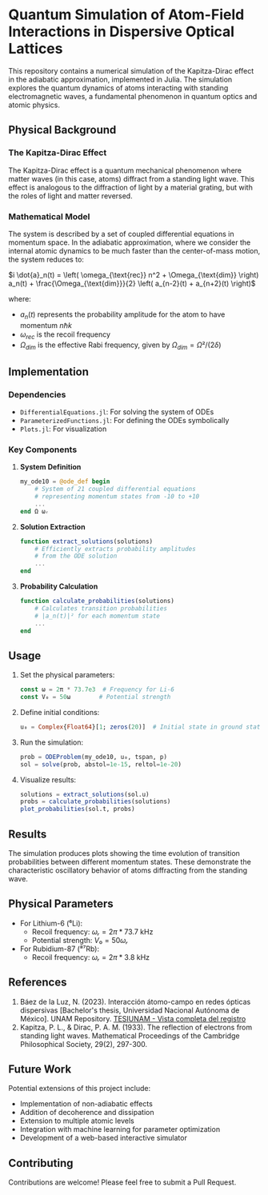 # Quantum Simulation of Atom-Field Interactions in Dispersive Optical Lattices

This repository contains a numerical simulation of the Kapitza-Dirac effect in the adiabatic approximation, implemented in Julia. The simulation explores the quantum dynamics of atoms interacting with standing electromagnetic waves, a fundamental phenomenon in quantum optics and atomic physics.

## Physical Background

### The Kapitza-Dirac Effect

The Kapitza-Dirac effect is a quantum mechanical phenomenon where matter waves (in this case, atoms) diffract from a standing light wave. This effect is analogous to the diffraction of light by a material grating, but with the roles of light and matter reversed.

### Mathematical Model

The system is described by a set of coupled differential equations in momentum space. In the adiabatic approximation, where we consider the internal atomic dynamics to be much faster than the center-of-mass motion, the system reduces to:

$i \dot{a}_n(t) = \left( \omega_{\text{rec}} n^2 + \Omega_{\text{dim}} \right) a_n(t) + \frac{\Omega_{\text{dim}}}{2} \left( a_{n-2}(t) + a_{n+2}(t) \right)$

where:

- $a_n(t)$  represents the probability amplitude for the atom to have momentum $n\hbar k$
- $ω_{rec}$  is the recoil frequency
- $Ω_{dim}$ is the effective Rabi frequency, given by  $Ω_{dim} = Ω²/(2δ)$

## Implementation

### Dependencies

- `DifferentialEquations.jl`: For solving the system of ODEs
- `ParameterizedFunctions.jl`: For defining the ODEs symbolically
- `Plots.jl`: For visualization

### Key Components

1. **System Definition**
   
   ```julia
   my_ode10 = @ode_def begin
       # System of 21 coupled differential equations
       # representing momentum states from -10 to +10
       ...
   end Ω ωᵣ
   ```

2. **Solution Extraction**
   
   ```julia
   function extract_solutions(solutions)
       # Efficiently extracts probability amplitudes
       # from the ODE solution
       ...
   end
   ```

3. **Probability Calculation**
   
   ```julia
   function calculate_probabilities(solutions)
       # Calculates transition probabilities
       # |a_n(t)|² for each momentum state
       ...
   end
   ```

## Usage

1. Set the physical parameters:
   
   ```julia
   const ω = 2π * 73.7e3  # Frequency for Li-6
   const V₀ = 50ω        # Potential strength
   ```

2. Define initial conditions:
   
   ```julia
   u₀ = Complex{Float64}[1; zeros(20)]  # Initial state in ground state
   ```

3. Run the simulation:
   
   ```julia
   prob = ODEProblem(my_ode10, u₀, tspan, p)
   sol = solve(prob, abstol=1e-15, reltol=1e-20)
   ```

4. Visualize results:
   
   ```julia
   solutions = extract_solutions(sol.u)
   probs = calculate_probabilities(solutions)
   plot_probabilities(sol.t, probs)
   ```

## Results

The simulation produces plots showing the time evolution of transition probabilities between different momentum states. These demonstrate the characteristic oscillatory behavior of atoms diffracting from the standing wave.

## Physical Parameters

- For Lithium-6 (⁶Li):
  - Recoil frequency: $ωᵣ = 2π * 73.7$ kHz
  - Potential strength: $V₀ = 50ωᵣ$
- For Rubidium-87 (⁸⁷Rb):
  - Recoil frequency: $ωᵣ = 2π * 3.8$ kHz

## References

1. Báez de la Luz, N. (2023). Interacción átomo-campo en redes ópticas dispersivas [Bachelor's thesis, Universidad Nacional Autónoma de México]. UNAM Repository. [TESIUNAM - Vista completa del registro](https://acortar.link/QdmYmz)
2. Kapitza, P. L., & Dirac, P. A. M. (1933). The reflection of electrons from standing light waves. Mathematical Proceedings of the Cambridge Philosophical Society, 29(2), 297-300.

## Future Work

Potential extensions of this project include:

- Implementation of non-adiabatic effects
- Addition of decoherence and dissipation
- Extension to multiple atomic levels
- Integration with machine learning for parameter optimization
- Development of a web-based interactive simulator

## Contributing

Contributions are welcome! Please feel free to submit a Pull Request.
